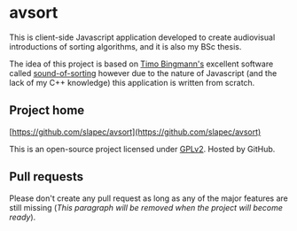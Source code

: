 # avsort
This is client-side Javascript application developed to create audiovisual introductions of sorting algorithms, and it is also my BSc thesis.

The idea of this project is based on [Timo Bingmann's](http://panthema.net/about/) excellent software called [sound-of-sorting](http://panthema.net/2013/sound-of-sorting/) however due to the nature of Javascript (and the lack of my C++ knowledge) this application is written from scratch.

## Project home

[https://github.com/slapec/avsort](https://github.com/slapec/avsort)

This is an open-source project licensed under [GPLv2](https://github.com/slapec/avsort/blob/master/LICENSE). Hosted by GitHub.

## Pull requests
Please don't create any pull request as long as any of the major features are still missing (*This paragraph will be removed when the project will become ready*).